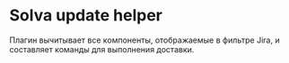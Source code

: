 # Solva update helper

Плагин вычитывает все компоненты, отображаемые в фильтре Jira, и составляет команды для выполнения доставки.
